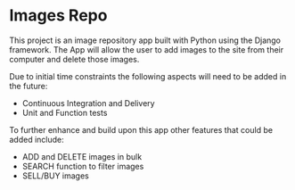 # Images Repo

This project is an image repository app built with Python using the Django framework. The App will allow the user to add images to the site from their computer and delete those images.

Due to initial time constraints the following aspects will need to be added in the future:
* Continuous Integration and Delivery
* Unit and Function tests

To further enhance and build upon this app other features that could be added include:
- ADD and DELETE images in bulk
- SEARCH function to filter images
- SELL/BUY images

